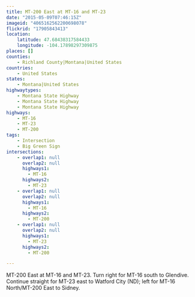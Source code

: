 ```yaml
---
title: MT-200 East at MT-16 and MT-23
date: "2015-05-09T07:46:15Z"
imageid: "4065162562200698078"
flickrid: "17905843413"
location:
    latitude: 47.68438317584433
    longitude: -104.17898297309875
places: []
counties:
    - Richland County|Montana|United States
countries:
    - United States
states:
    - Montana|United States
highwaytypes:
    - Montana State Highway
    - Montana State Highway
    - Montana State Highway
highways:
    - MT-16
    - MT-23
    - MT-200
tags:
    - Intersection
    - Big Green Sign
intersections:
    - overlap1: null
      overlap2: null
      highways1:
        - MT-16
      highways2:
        - MT-23
    - overlap1: null
      overlap2: null
      highways1:
        - MT-16
      highways2:
        - MT-200
    - overlap1: null
      overlap2: null
      highways1:
        - MT-23
      highways2:
        - MT-200

---
```

MT-200 East at MT-16 and MT-23.  Turn right for MT-16 south to Glendive.  Continue straight for MT-23 east to Watford City (ND); left for MT-16 North/MT-200 East to Sidney.